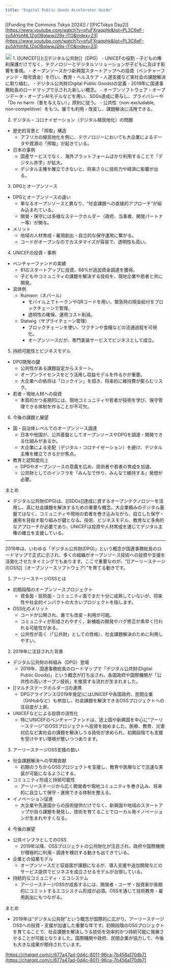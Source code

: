 ```yaml
---
title: "Digital Public Goods Accelerator Guide"
---
```


[[Funding the Commons Tokyo 2024]] / [[FtCTokyo Day2]]
[https://www.youtube.com/watch?v=pfuFXraqphk&list=PL3C6eF-zu5AYohNL1ZgOBqlwwJ29x-lTO&index=23](https://www.youtube.com/watch?v=pfuFXraqphk&list=PL3C6eF-zu5AYohNL1ZgOBqlwwJ29x-lTO&index=23)

<img src='https://scrapbox.io/api/pages/nishio/o1 Pro/icon' alt='o1 Pro.icon' height="19.5"/>
1. [[UNICEF]]と[[デジタル公共財]]（DPG）
- UNICEFの役割
    - 子どもの権利保護だけでなく、テクノロジーとデジタルソリューションが子どもに及ぼす影響を重視。
    - オープンソースかつ新興国スタートアップへの投資（ベンチャーファンド・暗号資金）を行い、教育・ヘルスケア・人道支援など実社会の課題解決に取り組む。
- デジタル公共財(Digital Public Goods)の定義
    - 2019年に国連事務総長のロードマップで示された新しい概念。
    - オープンソフトウェア・オープンデータ・オープンAIモデルなどを用い、SDGs達成に寄与し、プライバシーや「Do no harm（害を与えない）」原則に従う。
    - 公共性（non-excludable, non-competitive）をもつ。誰でも利用・改変し、課題解決に活用できる。

2. デジタル・コロナイゼーション（デジタル植民地化）の問題
- 歴史的背景と「搾取」構造
    - アフリカの植民地化を例に、テクノロジーにおいても大企業によるデータや資源の「搾取」が起きている。
- 日本の事例
    - 国産サービスでなく、海外プラットフォームばかり利用することで「デジタル赤字」が拡大。
    - デジタル主権を確立できないと、将来さらに技術力や経済に影響が出る。

3. DPGとオープンソース
- DPGとオープンソースの違い
    - 単なるオープンソースと異なり、“社会課題への直接的アプローチ”が組み込まれている。
    - 開発・保守には多様なステークホルダー（政府、当事者、開発パートナー等）が関与。
- メリット
    - 地域の人材育成・雇用創出・自立的な保守運用に繋がる。
    - コードがオープンなのでカスタマイズが容易で、透明性も高い。

4. UNICEFの投資・事例
- ベンチャーファンドの実績
    - 81のスタートアップに投資、68%が追加資金調達を獲得。
    - 子どもやコミュニティの課題を解決する技術を、現地企業や若者と共に開発。
- 具体例
    - Rumson（ネパール）
        - モバイル上でトークンやQRコードを用い、緊急時の現金給付をブロックチェーンで管理。
        - 透明性の確保、運用コスト削減。
    - Statwig（サプライチェーン管理）
        - ブロックチェーンを使い、ワクチンや食糧などの流通過程を可視化。
        - オープンソースだが、専門実装サービスでビジネスとして成立。

5. 持続可能性とビジネスモデル
- DPG開発の鍵
    - 公共性がある課題設定からスタート。
    - オープンライセンスをどう活用し収益モデルを作るかが重要。
    - 大企業への依存は「ロックイン」を招き、将来的に維持費が膨らむリスク。
- 若者・現地人材への投資
    - 本質的かつ長期的には、現地コミュニティや若者が技術を学び、保守管理できる体制を作ることが不可欠。

6. 今後の課題と展望
- 国・自治体レベルでのオープンソース調達
    - 日本や他国が、公共基盤としてオープンソースやDPGを調達・開発できる仕組みがあるか。
    - 大企業による支配（デジタル・コロナイゼーション）を避け、デジタル主権を確立できるかが焦点。
- 教育と認知度向上
    - DPGやオープンソースの意義を広め、技術者や若者の育成を加速。
    - 公共財としてのインフラを「みんなで作り、みんなで維持する」発想が必要。

まとめ
- デジタル公共財(DPG)は、[[SDGs]]達成に資するオープンテクノロジーを活用し、真に社会課題を解決するための重要な概念。大企業頼みのデジタル基盤ではなく、コミュニティや現地の若者を巻き込みながら、自立した保守・運用を目指す取り組みが鍵となる。技術、ビジネスモデル、教育など多角的なアプローチが必要であり、UNICEFは投資や人材育成を通じてデジタル主権の確立を支援している。

---

2019年は、いわゆる「デジタル公共財(DPG)」という概念が国連事務総長のロードマップで正式に示され、多くの組織がオープンソース技術への投資や支援を活発化させたタイミングでもあります。ここで重要なのが、“[[アーリーステージのOSS]]（オープンソースソフトウェア）”を育てる動きです。

1. アーリーステージOSSとは
- 初期段階のオープンソースプロジェクト
    - 資金面・技術面・コミュニティ面でまだ十分に成熟していないが、将来性や社会的インパクトの大きいプロジェクトを指します。
- OSS化のメリット
    - コードが公開され、誰でも改変・利用が可能。
    - コミュニティが形成されやすく、新機能の開発やバグ修正が素早く行われる可能性がある。
    - 公共性が高く（「公共財」としての性格）、社会課題解決のために利用しやすい。

2. 2019年に注目された背景
- デジタル公共財の枠組み（DPG）登場
    - 2019年、国連事務総長のロードマップで「デジタル公共財(Digital Public Goods)」という概念が打ち出され、各国政府や国際機関が「公共性の高いオープン技術」を推奨する流れが生まれました。
- [[マルチステークホルダー]]の連携
    - DPGアライアンス(2019年発足)にはUNICEFや各国政府、民間企業（GitHubなど）も参加し、社会課題を解決できるOSSプロジェクトへの注目度が上昇。
- UNICEFなどによる投資の活性化
    - 特にUNICEFのベンチャーファンドは、途上国や新興国を中心に“アーリーステージ”のOSSプロジェクトへ投資を始めました。医療、教育、災害対応など実社会の課題を解決しうる技術が求められ、初期段階でも支援を受けやすい環境が整いつつあります。

3. アーリーステージOSS支援の狙い
- 社会課題解決への早期貢献
    - 初期のうちからOSSプロジェクトを支援し、教育や医療などで迅速な実装が可能になるようにする。
- コミュニティ形成と持続可能性
    - アーリーステージから広く開発者や現地コミュニティを巻き込み、将来的に自立して保守・運用できる体制を整える。
- イノベーション促進
    - 大企業や先進国からの技術提供だけでなく、新興国や地域のスタートアップが自ら課題を発見し、技術を育てることでローカル発イノベーションが生まれやすくなる。

4. 今後の展望
- 公共インフラとしてのOSS
    - 2019年以降、OSSプロジェクトの公共財化が注目され、政府や国際機関が積極的に利用・調達を検討する動きも出てきている。
- 企業との協業モデル
    - オープンソースだと収益面が課題になるが、導入支援や追加開発などのサービス提供でビジネスを成立させるモデルが台頭している。
- 持続的なコミュニティ・エコシステム
    - アーリーステージOSSが成長するには、開発者・ユーザ・投資家が長期的にコミットするエコシステム形成が必須。OSSを通じて技術教育・雇用創出にもつながる。

まとめ
- 2019年は“デジタル公共財”という概念が国際的に広がり、アーリーステージOSSへの投資・支援が加速した重要な年です。初期段階のOSSプロジェクトを育てることで、社会課題を解決しうる技術を効率的かつ持続可能に発展させることが可能となりました。国際機関や政府、民間企業が協力して、今後も大きな成果が期待されています。


[https://chatgpt.com/c/677a47ad-0d4c-8011-96ca-7b456a170db7](https://chatgpt.com/c/677a47ad-0d4c-8011-96ca-7b456a170db7)
